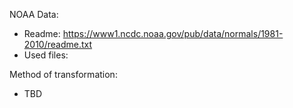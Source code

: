 NOAA Data:
 - Readme: https://www1.ncdc.noaa.gov/pub/data/normals/1981-2010/readme.txt
 - Used files:

Method of transformation: 
 - TBD